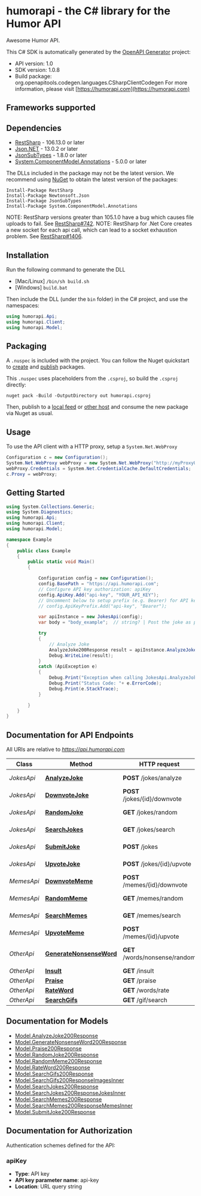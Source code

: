 # humorapi - the C# library for the Humor API

Awesome Humor API.

This C# SDK is automatically generated by the [OpenAPI Generator](https://openapi-generator.tech) project:

- API version: 1.0
- SDK version: 1.0.8
- Build package: org.openapitools.codegen.languages.CSharpClientCodegen
    For more information, please visit [https://humorapi.com](https://humorapi.com)

<a id="frameworks-supported"></a>
## Frameworks supported

<a id="dependencies"></a>
## Dependencies

- [RestSharp](https://www.nuget.org/packages/RestSharp) - 106.13.0 or later
- [Json.NET](https://www.nuget.org/packages/Newtonsoft.Json/) - 13.0.2 or later
- [JsonSubTypes](https://www.nuget.org/packages/JsonSubTypes/) - 1.8.0 or later
- [System.ComponentModel.Annotations](https://www.nuget.org/packages/System.ComponentModel.Annotations) - 5.0.0 or later

The DLLs included in the package may not be the latest version. We recommend using [NuGet](https://docs.nuget.org/consume/installing-nuget) to obtain the latest version of the packages:
```
Install-Package RestSharp
Install-Package Newtonsoft.Json
Install-Package JsonSubTypes
Install-Package System.ComponentModel.Annotations
```

NOTE: RestSharp versions greater than 105.1.0 have a bug which causes file uploads to fail. See [RestSharp#742](https://github.com/restsharp/RestSharp/issues/742).
NOTE: RestSharp for .Net Core creates a new socket for each api call, which can lead to a socket exhaustion problem. See [RestSharp#1406](https://github.com/restsharp/RestSharp/issues/1406).

<a id="installation"></a>
## Installation
Run the following command to generate the DLL
- [Mac/Linux] `/bin/sh build.sh`
- [Windows] `build.bat`

Then include the DLL (under the `bin` folder) in the C# project, and use the namespaces:
```csharp
using humorapi.Api;
using humorapi.Client;
using humorapi.Model;
```
<a id="packaging"></a>
## Packaging

A `.nuspec` is included with the project. You can follow the Nuget quickstart to [create](https://docs.microsoft.com/en-us/nuget/quickstart/create-and-publish-a-package#create-the-package) and [publish](https://docs.microsoft.com/en-us/nuget/quickstart/create-and-publish-a-package#publish-the-package) packages.

This `.nuspec` uses placeholders from the `.csproj`, so build the `.csproj` directly:

```
nuget pack -Build -OutputDirectory out humorapi.csproj
```

Then, publish to a [local feed](https://docs.microsoft.com/en-us/nuget/hosting-packages/local-feeds) or [other host](https://docs.microsoft.com/en-us/nuget/hosting-packages/overview) and consume the new package via Nuget as usual.

<a id="usage"></a>
## Usage

To use the API client with a HTTP proxy, setup a `System.Net.WebProxy`
```csharp
Configuration c = new Configuration();
System.Net.WebProxy webProxy = new System.Net.WebProxy("http://myProxyUrl:80/");
webProxy.Credentials = System.Net.CredentialCache.DefaultCredentials;
c.Proxy = webProxy;
```

<a id="getting-started"></a>
## Getting Started

```csharp
using System.Collections.Generic;
using System.Diagnostics;
using humorapi.Api;
using humorapi.Client;
using humorapi.Model;

namespace Example
{
    public class Example
    {
        public static void Main()
        {

            Configuration config = new Configuration();
            config.BasePath = "https://api.humorapi.com";
            // Configure API key authorization: apiKey
            config.ApiKey.Add("api-key", "YOUR_API_KEY");
            // Uncomment below to setup prefix (e.g. Bearer) for API key, if needed
            // config.ApiKeyPrefix.Add("api-key", "Bearer");

            var apiInstance = new JokesApi(config);
            var body = "body_example";  // string? | Post the joke as plain text. (optional) 

            try
            {
                // Analyze Joke
                AnalyzeJoke200Response result = apiInstance.AnalyzeJoke(body);
                Debug.WriteLine(result);
            }
            catch (ApiException e)
            {
                Debug.Print("Exception when calling JokesApi.AnalyzeJoke: " + e.Message );
                Debug.Print("Status Code: "+ e.ErrorCode);
                Debug.Print(e.StackTrace);
            }

        }
    }
}
```

<a id="documentation-for-api-endpoints"></a>
## Documentation for API Endpoints

All URIs are relative to *https://api.humorapi.com*

Class | Method | HTTP request | Description
------------ | ------------- | ------------- | -------------
*JokesApi* | [**AnalyzeJoke**](docs/JokesApi.md#analyzejoke) | **POST** /jokes/analyze | Analyze Joke
*JokesApi* | [**DownvoteJoke**](docs/JokesApi.md#downvotejoke) | **POST** /jokes/{id}/downvote | Downvote a Joke
*JokesApi* | [**RandomJoke**](docs/JokesApi.md#randomjoke) | **GET** /jokes/random | Random Joke
*JokesApi* | [**SearchJokes**](docs/JokesApi.md#searchjokes) | **GET** /jokes/search | Search Jokes
*JokesApi* | [**SubmitJoke**](docs/JokesApi.md#submitjoke) | **POST** /jokes | Submit Joke
*JokesApi* | [**UpvoteJoke**](docs/JokesApi.md#upvotejoke) | **POST** /jokes/{id}/upvote | Upvote a Joke
*MemesApi* | [**DownvoteMeme**](docs/MemesApi.md#downvotememe) | **POST** /memes/{id}/downvote | Downvote a Meme
*MemesApi* | [**RandomMeme**](docs/MemesApi.md#randommeme) | **GET** /memes/random | Random Meme
*MemesApi* | [**SearchMemes**](docs/MemesApi.md#searchmemes) | **GET** /memes/search | Search Memes
*MemesApi* | [**UpvoteMeme**](docs/MemesApi.md#upvotememe) | **POST** /memes/{id}/upvote | Upvote a Meme
*OtherApi* | [**GenerateNonsenseWord**](docs/OtherApi.md#generatenonsenseword) | **GET** /words/nonsense/random | Generate Nonsense Word
*OtherApi* | [**Insult**](docs/OtherApi.md#insult) | **GET** /insult | Insult
*OtherApi* | [**Praise**](docs/OtherApi.md#praise) | **GET** /praise | Praise
*OtherApi* | [**RateWord**](docs/OtherApi.md#rateword) | **GET** /words/rate | Rate Word
*OtherApi* | [**SearchGifs**](docs/OtherApi.md#searchgifs) | **GET** /gif/search | Search Gifs


<a id="documentation-for-models"></a>
## Documentation for Models

 - [Model.AnalyzeJoke200Response](docs/AnalyzeJoke200Response.md)
 - [Model.GenerateNonsenseWord200Response](docs/GenerateNonsenseWord200Response.md)
 - [Model.Praise200Response](docs/Praise200Response.md)
 - [Model.RandomJoke200Response](docs/RandomJoke200Response.md)
 - [Model.RandomMeme200Response](docs/RandomMeme200Response.md)
 - [Model.RateWord200Response](docs/RateWord200Response.md)
 - [Model.SearchGifs200Response](docs/SearchGifs200Response.md)
 - [Model.SearchGifs200ResponseImagesInner](docs/SearchGifs200ResponseImagesInner.md)
 - [Model.SearchJokes200Response](docs/SearchJokes200Response.md)
 - [Model.SearchJokes200ResponseJokesInner](docs/SearchJokes200ResponseJokesInner.md)
 - [Model.SearchMemes200Response](docs/SearchMemes200Response.md)
 - [Model.SearchMemes200ResponseMemesInner](docs/SearchMemes200ResponseMemesInner.md)
 - [Model.SubmitJoke200Response](docs/SubmitJoke200Response.md)


<a id="documentation-for-authorization"></a>
## Documentation for Authorization


Authentication schemes defined for the API:
<a id="apiKey"></a>
### apiKey

- **Type**: API key
- **API key parameter name**: api-key
- **Location**: URL query string

